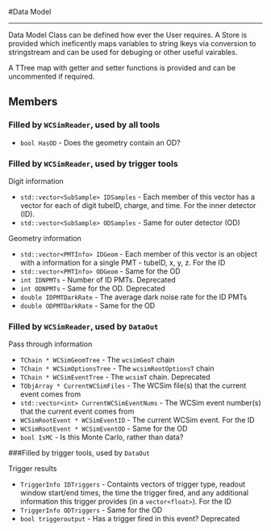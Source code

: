 #Data Model
*************************

Data Model Class can be defined how ever the User requires. A Store is provided which ineficently maps variables to string lkeys via conversion to stringstream and can be used for debuging or other useful vairables.

A TTree map with getter and setter functions is provided and can be uncommented if required.

## Members

### Filled by `WCSimReader`, used by all tools

* `bool HasOD` - Does the geometry contain an OD?

### Filled by `WCSimReader`, used by trigger tools

Digit information
* `std::vector<SubSample> IDSamples` - Each member of this vector has a vector for each of digit tubeID, charge, and time. For the inner detector (ID).
* `std::vector<SubSample> ODSamples` - Same for outer detector (OD)

Geometry information
* `std::vector<PMTInfo> IDGeom` - Each member of this vector is an object with a information for a single PMT - tubeID, x, y, z. For the ID
* `std::vector<PMTInfo> ODGeom` - Same for the OD
* `int IDNPMTs` - Number of ID PMTs. Deprecated
* `int ODNPMTs` - Same for the OD. Deprecated
* `double IDPMTDarkRate` - The average dark noise rate for the ID PMTs
* `double ODPMTDarkRate` - Same for the OD

### Filled by `WCSimReader`, used by `DataOut`

Pass through information
* `TChain * WCSimGeomTree` - The `wcsimGeoT` chain
* `TChain * WCSimOptionsTree` - The `wcsimRootOptionsT` chain
* `TChain * WCSimEventTree` - The `wcsimT` chain. Deprecated
* `TObjArray * CurrentWCSimFiles` - The WCSim file(s) that the current event comes from
* `std::vector<int> CurrentWCSimEventNums` - The WCSim event number(s) that the current event comes from
* `WCSimRootEvent * WCSimEventID` - The current WCSim event. For the ID
* `WCSimRootEvent * WCSimEventOD` - Same for the OD
* `bool IsMC` - Is this Monte Carlo, rather than data?

###Filled by trigger tools, used by `DataOut`

Trigger results
* `TriggerInfo IDTriggers` - Containts vectors of trigger type, readout window start/end times, the time the trigger fired, and any additional information this trigger provides (in a `vector<float>`). For the ID
* `TriggerInfo ODTriggers` - Same for the OD
* `bool triggeroutput` - Has a trigger fired in this event? Deprecated

